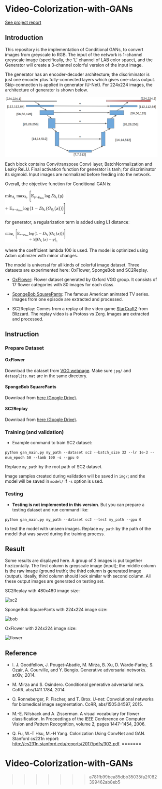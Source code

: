 # Video-Colorization-with-GANs

[See project report](asset/image-colorization-deep.pdf)

## Introduction
This repository is the implementation of Conditional GANs, to convert images from greyscale to RGB.
The input of the network is 1-channel greyscale image (specifically, the 'L' channel of LAB color space), and the Generator will create a 3-channel colorful version of the input image. 

The generator has an encoder-decoder architecture; the discriminator is just one encoder plus fully-connected layers which gives one-class output. Skip-connection is applied in generator (U-Net). For 224x224 images, the architecture of generator is shown below. 

<img src="asset/unet.png" width="640" align="middle">

Each block contains Conv(transpose Conv) layer, BatchNormalization and Leaky ReLU. Final activation function for generator is tanh; for discriminator its sigmoid. Input images are normalized before feeding into the network. 

Overall, the objective function for Conditional GAN is:

<img src="asset/gan.png" width="40%" height="40%">

for generator, a regularization term is added using L1 distance:

<img src="asset/gen.png" width="40%" height="40%">

where the coefficient lambda 100 is used. The model is optimized using Adam optimizer with minor changes.

The model is universal for all kinds of colorful image dataset. Three datasets are experimented here: OxFlower, SpongeBob and SC2Replay. 

* [OxFlower](http://www.robots.ox.ac.uk/~vgg/data/flowers/17/): Flower dataset generated by Oxford VGG group. It consists of 17 flower categories with 80 images for each class.

* [SpongeBob SquarePants](https://en.wikipedia.org/wiki/SpongeBob_SquarePants): The famous American animated TV series. Images from one episode are extracted and processed. 

* SC2Replay: Comes from a replay of the video game [StarCraft2](https://starcraft2.com/en-us/) from Blizzard. The replay video is a Protoss vs Zerg. Images are extracted and processed. 


## Instruction

### Prepare Dataset

#### OxFlower
Download the dataset from [VGG webpage](http://www.robots.ox.ac.uk/~vgg/data/flowers/17/). Make sure `jpg/` and `datasplits.mat` are in the same directory.

#### SpongeBob SquarePants
Download from [here (Google Drive)](https://drive.google.com/file/d/1yaSHnqFiGT2VwT373lY_E3AJpr6r9b4l/view?usp=sharing).

#### SC2Replay
Download from [here (Google Drive)](https://drive.google.com/file/d/1MHPz1a8aUwSpu3ozRjFiZuNkrDxPl8qx/view?usp=sharing).

### Training (and validation)

* Example command to train SC2 dataset:

`python gan_main.py my_path --dataset sc2 --batch_size 32 --lr 1e-3 --num_epoch 50 --lamb 100 -s --gpu 0`

Replace `my_path` by the root path of SC2 dataset. 

Image samples created during validation will be saved in `img/`; and the model will be saved in `model/` if `-s` option is used. 

### Testing

* __Testing is not implemented in this version__. But you can prepare a testing dataset and run command like:

`python gan_main.py my_path --dataset sc2 --test my_path --gpu 0`

to test the model with unseen images. Replace `my_path` by the path of the model that was saved during the training process.

## Result

Some results are displayed here. A group of 3 images is put together hozizontally. The first column is greyscale image (input); the middle column is the raw image (ground truth); the third column is generated image (output). Ideally, third column should look similar with second column. All these output images are generated on testing set. 

SC2Replay with 480x480 image size:

![sc2](asset/SC2_large.png)

SpongeBob SquarePants with 224x224 image size:

![bob](asset/bob.png)

OxFlower with 224x224 image size:

![flower](asset/flower.png)



## Reference

* I. J. Goodfellow, J. Pouget-Abadie, M. Mirza, B. Xu,
D. Warde-Farley, S. Ozair, A. Courville, and Y. Bengio.
Generative adversarial networks. arXiv, 2014.

* M. Mirza and S. Osindero. Conditional generative adversarial
nets. CoRR, abs/1411.1784, 2014.

* O. Ronneberger, P. Fischer, and T. Brox. U-net: Convolutional
networks for biomedical image segmentation.
CoRR, abs/1505.04597, 2015.

* M.-E. Nilsback and A. Zisserman. A visual vocabulary
for flower classification. In Proceedings of the IEEE
Conference on Computer Vision and Pattern Recognition,
volume 2, pages 1447–1454, 2006.

* Q. Fu, W.-T Hsu, M.-H Yang. Colorization Using ConvNet and GAN. Stanford cs231n report: http://cs231n.stanford.edu/reports/2017/pdfs/302.pdf.
=======
# Video-Colorization-with-GANs
>>>>>>> a781fb99bea85dbb35035fa2f082399462ab8eb5
